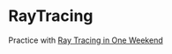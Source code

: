 # RayTracing

Practice with [Ray Tracing in One Weekend](https://raytracing.github.io/books/RayTracingInOneWeekend.html)
